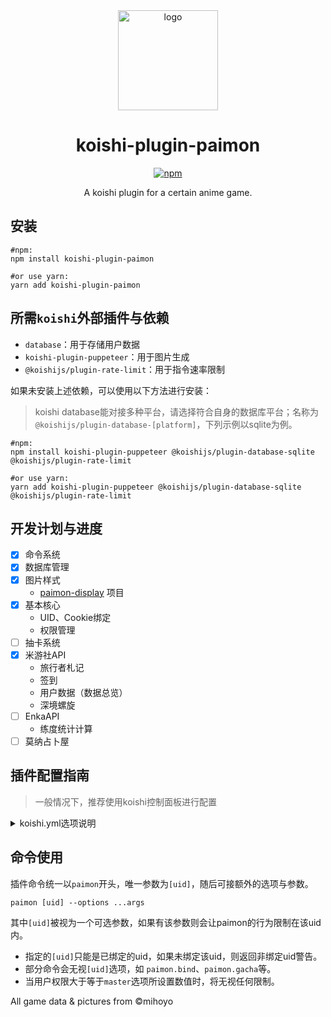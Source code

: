 <div align="center" style="margin-top: 1rem;">
  <a target="_blank">
      <img width="160" src="https://github.com/Lipraty/koishi-plugin-paimon/wiki/assets/logo.svg" alt="logo">
  </a>

# koishi-plugin-paimon

[![npm](https://img.shields.io/npm/v/koishi-plugin-paimon?style=flat-square)](https://www.npmjs.com/package/koishi-plugin-paimon)

A koishi plugin for a certain anime game.

</div>



## 安装

```Shell
#npm:
npm install koishi-plugin-paimon

#or use yarn:
yarn add koishi-plugin-paimon
```

## 所需`koishi`外部插件与依赖

- `database`：用于存储用户数据
- `koishi-plugin-puppeteer`：用于图片生成
- `@koishijs/plugin-rate-limit`：用于指令速率限制

如果未安装上述依赖，可以使用以下方法进行安装：

> koishi database能对接多种平台，请选择符合自身的数据库平台；名称为`@koishijs/plugin-database-[platform]`，下列示例以sqlite为例。

```Shell
#npm:
npm install koishi-plugin-puppeteer @koishijs/plugin-database-sqlite @koishijs/plugin-rate-limit

#or use yarn:
yarn add koishi-plugin-puppeteer @koishijs/plugin-database-sqlite @koishijs/plugin-rate-limit
```

## 开发计划与进度

- [x] 命令系统
- [x] 数据库管理
- [x] 图片样式
  - [paimon-display](https://paimon-display.app.lonay.me) 项目
- [x] 基本核心
  - UID、Cookie绑定
  - 权限管理
- [ ] 抽卡系统
- [x] 米游社API
  - 旅行者札记
  - 签到
  - 用户数据（数据总览）
  - 深境螺旋
- [ ] EnkaAPI
  - 练度统计计算
- [ ] 莫纳占卜屋

## 插件配置指南

> 一般情况下，推荐使用koishi控制面板进行配置

<details>
<summary>
koishi.yml选项说明
</summary>

```Yaml
...
#paimon插件在koishi中的名字
paimon:
    #高级命令响应级别
    #对应Koishi文档中的用户级别，详阅：https://koishi.js.org/guide/database/builtin.html#用户权限
    #在本插件中，子命令被分为高级与普通两种，当调用高级命令时，需要验证用户最低权限级别方可生效
    master: 4
    #用于公共查询的米游社小饼干，可以为多个
    cookie: ["cooike"] 
    #小饼干绑定帮助文档地址，GitHub可能访问不稳定，可以替换为其他地址
    cookieDesc: "https://github.com/Lipraty/koishi-plugin-paimon/blob/main/docs/cookie.md"
    #禁止使用命令列表
    commandBan: ["command"]
    #单用户每日抽卡次数
    gachaCount: 1
    #抽卡后撤回消息（30-120s，为0时不撤回）
    gachaRevock: 0
    #米游社推送
    pushTime: "0 0 0/5 * * * ?"
    pushCount: 1
    #角色相关设置
    character: 
        #角色面板查询所用API，基于Enka实现，参考自`https://github.com/yoimiya-kokomi/miao-plugin`
        panelApi: "https://enka.network/"
        #角色额外别名文件路径，文件为json
        roles: ""
...
```

</details>



## 命令使用

插件命令统一以`paimon`开头，唯一参数为`[uid]`，随后可接额外的选项与参数。

```
paimon [uid] --options ...args
```

其中`[uid]`被视为一个可选参数，如果有该参数则会让paimon的行为限制在该uid内。

- 指定的`[uid]`只能是已绑定的uid，如果未绑定该uid，则返回非绑定uid警告。
- 部分命令会无视`[uid]`选项，如 `paimon.bind`、`paimon.gacha`等。
- 当用户权限大于等于`master`选项所设置数值时，将无视任何限制。

All game data & pictures from ©mihoyo
